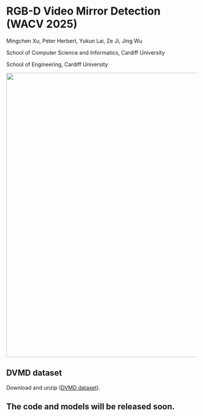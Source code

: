 # RGB-D Video Mirror Detection (WACV 2025)

Mingchen Xu, Peter Herbert, Yukun Lai, Ze Ji, Jing Wu

School of Computer Science and Informatics, Cardiff University

School of Engineering, Cardiff University

<p align="center">
  <img src="resources/Architecture7"  width="750"/>
</p>

## DVMD dataset
Download and unzip ([DVMD dataset](https://drive.google.com/drive/folders/1QwcB8Oxd1h5t_sa_wFoSNPUQlpSK1-af?usp=drive_link)).

## The code and models will be released soon. ##
